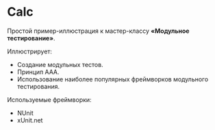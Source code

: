 # Calc

Простой пример-иллюстрация к мастер-классу **«Модульное тестирование»**.

Иллюстрирует:
  - Создание модульных тестов.
  - Принцип AAA.
  - Использование наиболее популярных фреймворков модульного тестирования.

Используемые фреймворки:
  - NUnit
  - xUnit.net
